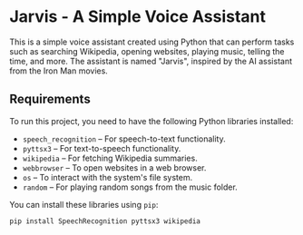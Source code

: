 # Jarvis - A Simple Voice Assistant

This is a simple voice assistant created using Python that can perform tasks such as searching Wikipedia, opening websites, playing music, telling the time, and more. The assistant is named "Jarvis", inspired by the AI assistant from the Iron Man movies.

## Requirements

To run this project, you need to have the following Python libraries installed:

- `speech_recognition` – For speech-to-text functionality.
- `pyttsx3` – For text-to-speech functionality.
- `wikipedia` – For fetching Wikipedia summaries.
- `webbrowser` – To open websites in a web browser.
- `os` – To interact with the system's file system.
- `random` – For playing random songs from the music folder.

You can install these libraries using `pip`:

```bash
pip install SpeechRecognition pyttsx3 wikipedia
